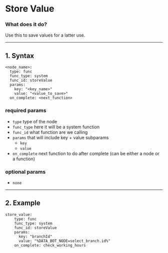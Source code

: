 # Store Value

### What does it do?
Use this to save values for a latter use.
___
## 1. Syntax
```
<node_name>:
  type: func
  func_type: system
  func_id: storeValue
  params:
    key: "<key_name>"
    value: "<value_to_save>"
  on_complete: <next_function>
```

### required params
- `type` type of the node
- `func_type` here it will be a system function
- `func_id` what function are we calling
- `params` that will include key + value subparams
  - `key`
  - `value`
- `on_complete` next function to do after complete (can be either a node or a function)

### optional params
 - `none`

___
## 2. Example
```
store_value:
    type: func
    func_type: system
    func_id: storeValue
    params:
      key: "branchId"
      value: "%DATA_BOT_NODE=select_branch.id%"
    on_complete: check_working_hours
```
